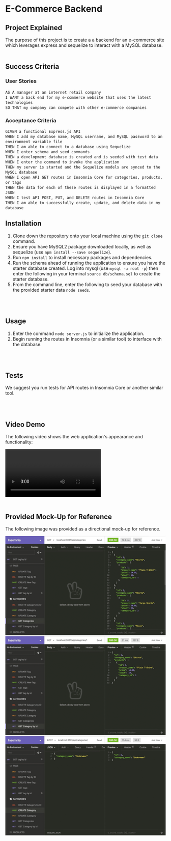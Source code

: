 # E-Commerce Backend

## Project Explained
The purpose of this project is to create a a backend for an e-commerce site which leverages express and sequelize to interact with a MySQL database.
<br></br>
## Success Criteria

### User Stories
```
AS A manager at an internet retail company
I WANT a back end for my e-commerce website that uses the latest technologies
SO THAT my company can compete with other e-commerce companies
```
### Acceptance Criteria
```
GIVEN a functional Express.js API
WHEN I add my database name, MySQL username, and MySQL password to an environment variable file
THEN I am able to connect to a database using Sequelize
WHEN I enter schema and seed commands
THEN a development database is created and is seeded with test data
WHEN I enter the command to invoke the application
THEN my server is started and the Sequelize models are synced to the MySQL database
WHEN I open API GET routes in Insomnia Core for categories, products, or tags
THEN the data for each of these routes is displayed in a formatted JSON
WHEN I test API POST, PUT, and DELETE routes in Insomnia Core
THEN I am able to successfully create, update, and delete data in my database

```

## Installation

1. Clone down the repository onto your local machine using the `git clone` command.
2. Ensure you have MySQL2 package downloaded locally, as well as sequelize (use `npm install --save sequelize`).
3. Run `npm install` to install necessary packages and dependencies.
4. Run the schema ahead of running the application to ensure you have the starter database created. Log into mysql (use `mysql -u root -p`) then enter the following in your terminal `source db/schema.sql` to create the starter database.
5. From the command line, enter the following to seed your database with the provided starter data `node seeds`.

<br></br>

## Usage
1. Enter the command `node server.js` to initialize the application.
2. Begin running the routes in Insomnia (or a similar tool) to interface with the database.

<br></br>

## Tests
We suggest you run tests for API routes in Insomnia Core or another similar tool.

<br></br>
## Video Demo

The following video shows the web application's appearance and functionality:

![This is a recording of the live webpage.](./assets/employee-tracker-demo-video.mp4)
<br></br>

## Provided Mock-Up for Reference

The following image was provided as a directional mock-up for reference.

![This is a screenshot of the first provided mock-up for reference.](./assets/13-orm-homework-demo-01.gif)
![This is a screenshot of the second provided mock-up for reference.](./assets/13-orm-homework-demo-02.gif)
![This is a screenshot of the third provided mock-up for reference.](./assets/13-orm-homework-demo-03.gif)
<br></br>


